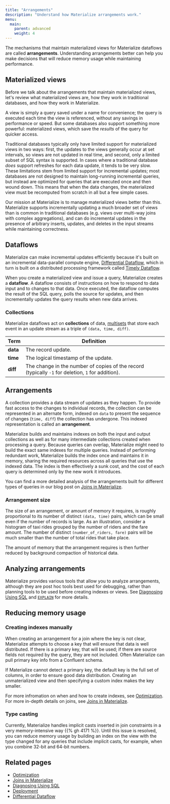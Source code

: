 ```yaml
---
title: "Arrangements"
description: "Understand how Materialize arrangements work."
menu:
  main:
    parent: advanced
    weight: 4
---
```


The mechanisms that maintain materialized views for Materialize dataflows are
called **arrangements**. Understanding arrangements better can help you make
decisions that will reduce memory usage while maintaining performance.

## Materialized views

Before we talk about the arrangements that maintain materialized views, let's
review what materialized views are, how they work in traditional databases, and
how they work in Materialize.

A view is simply a query saved under a name for convenience; the query is
executed each time the view is referenced, without any savings in performance
or speed. But some databases also support something more powerful: materialized
views, which save the *results* of the query for quicker access.

Traditional databases typically only have limited support for materialized views
in two ways: first, the updates to the views generally occur at set intervals,
so views are not updated in real time, and second, only a limited subset of SQL
syntax is supported. In cases where a traditional database *does* support
refreshes for each data update, it tends to be very slow. These limitations
stem from limited support for incremental updates; most databases are not
designed to maintain long-running incremental queries, but instead are
optimized for queries that are executed once and then wound down. This means
that when the data changes, the materialized view must be recomputed from
scratch in all but a few simple cases.

Our mission at Materialize is to manage materialized views better than this.
Materialize supports incrementally updating a much broader set of views than is
common in traditional databases (e.g. views over multi-way joins with complex
aggregations), and can do incremental updates in the presence of arbitrary
inserts, updates, and deletes in the input streams while maintaining
correctness.

## Dataflows

Materialize can make incremental updates efficiently because it's built on an
incremental data-parallel compute engine, [Differential Dataflow](https://timelydataflow.github.io/differential-dataflow/introduction.html),
which in turn is built on a distributed processing framework called
[Timely Dataflow](https://timelydataflow.github.io/timely-dataflow/).

When you create a materialized view and issue a query, Materialize creates
a **dataflow**. A dataflow consists of instructions on how to respond to data
input and to changes to that data. Once executed, the dataflow computes the
result of the SQL query, polls the source for updates, and then incrementally
updates the query results when new data arrives.

### Collections

Materialize dataflows act on **collections** of data, [multisets](https://en.wikipedia.org/wiki/Multiset)
that store each event in an update
stream as a triple of `(data, time, diff)`.

Term | Definition
-----|-----------
**data**  |  The record update.
**time**  |  The logical timestamp of the update.
**diff**  |  The change in the number of copies of the record (typically `-1` for deletion, `1` for addition).

## Arrangements

A collection provides a data stream of updates as they happen. To provide fast
access to the changes to individual records, the collection can be represented
in an alternate form, indexed on `data` to present the sequence of changes
(`time, diff`) the collection has undergone. This indexed representation is
called an **arrangement**.

Materialize builds and maintains indexes on both the input and output
collections as well as for many intermediate collections created when
processing a query. Because queries can overlap, Materialize might need to
build the exact same indexes for multiple queries. Instead of performing
redundant work, Materialize builds the index once and maintains it in memory,
sharing the required resources across all queries that use the indexed data.
The index is then effectively a sunk cost, and the cost of each query is
determined only by the new work it introduces.

You can find a more detailed analysis of the arrangements built for different
types of queries in our blog post on [Joins in Materialize](https://materialize.com/joins-in-materialize).

### Arrangement size

The size of an arrangement, or amount of memory it requires, is roughly
proportional to its number of distinct `(data, time)` pairs, which can be small
even if the number of records is large. As an illustration, consider a
histogram of taxi rides grouped by the number of riders and the fare amount.
The number of distinct `(number_of_riders, fare)` pairs will be much smaller than the
number of total rides that take place.

The amount of memory that the arrangement requires is then further reduced by
background compaction of historical data.

## Analyzing arrangements

Materialize provides various tools that allow you to analyze arrangements,
although they are post hoc tools best used for debugging, rather than planning
tools to be used before creating indexes or views. See [Diagnosing Using SQL](/ops/troubleshooting/)
and [`EXPLAIN`](/sql/explain/) for more details.

## Reducing memory usage

### Creating indexes manually

When creating an arrangement for a join where the key is not clear, Materialize
attempts to choose a key that will ensure that data is well distributed. If
there is a primary key, that will be used; if there are source fields not
required by the query, they are not included. Often Materialize can pull
primary key info from a Confluent schema.

If Materialize cannot detect a primary key, the default key is the full set of
columns, in order to ensure good data distribution. Creating an unmaterialized
view and then specifying a custom index makes the key smaller.

For more infromation on when and how to create indexes, see
[Optimization](../../ops/optimization/).
For more in-depth details on joins, see [Joins in Materialize](https://materialize.com/joins-in-materialize/).

### Type casting

Currently, Materialize handles implicit casts inserted in join constraints in a very memory-intensive way {{% gh 4171 %}}.
Until this issue
is resolved, you can reduce memory usage by building an index on the view with
the type changed for any queries that include implicit casts, for example,
when you combine 32-bit and 64-bit numbers.

## Related pages

* [Optimization](../../ops/optimization/)
* [Joins in Materialize](https://materialize.com/joins-in-materialize/)
* [Diagnosing Using SQL](/ops/troubleshooting/)
* [Deployment](/ops/optimization/)
* [Differential Dataflow](https://timelydataflow.github.io/differential-dataflow/)
